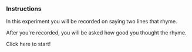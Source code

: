 
### Instructions


In this experiment you will be recorded on saying two lines that rhyme.

After you're recorded, you will be asked how good you thought the rhyme.


Click here to start!

